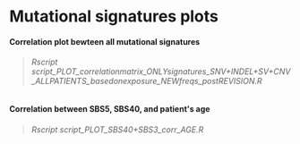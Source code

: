 
# Mutational signatures plots

#### Correlation plot bewteen all mutational signatures
> ###### Rscript script_PLOT_correlationmatrix_ONLYsignatures_SNV+INDEL+SV+CNV_ALLPATIENTS_basedonexposure_NEWfreqs_postREVISION.R
#### Correlation between SBS5, SBS40, and patient's age
> ###### Rscript script_PLOT_SBS40+SBS3_corr_AGE.R
